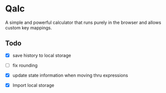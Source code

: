 # Qalc

A simple and powerful calculator that runs purely in the browser and allows custom key mappings.

## Todo
- [x] save history to local storage
- [ ] fix rounding
- [x] update state information when moving thru expressions
- [x] Import local storage

